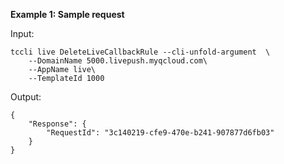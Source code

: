 **Example 1: Sample request**



Input: 

```
tccli live DeleteLiveCallbackRule --cli-unfold-argument  \
    --DomainName 5000.livepush.myqcloud.com\
    --AppName live\
    --TemplateId 1000
```

Output: 
```
{
    "Response": {
        "RequestId": "3c140219-cfe9-470e-b241-907877d6fb03"
    }
}
```

